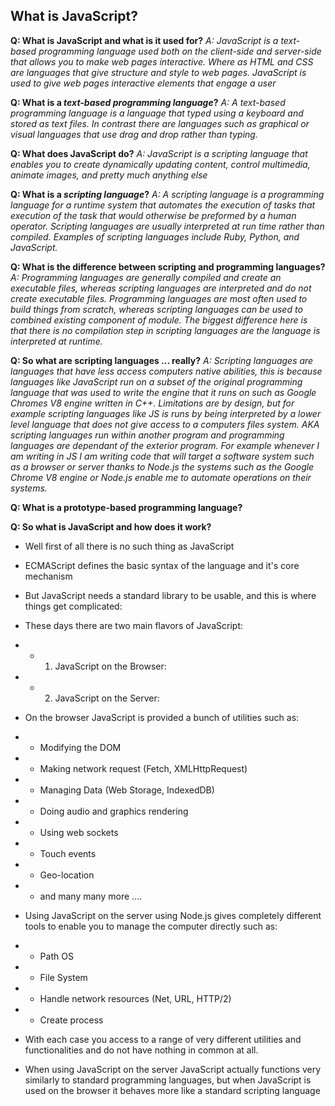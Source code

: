 ## What is JavaScript?

**Q: What is JavaScript and what is it used for?**
_A: JavaScript is a text-based programming language used both on the client-side and server-side that allows you to make web pages interactive. Where as HTML and CSS are languages that give structure and style to web pages. JavaScript is used to give web pages interactive elements that engage a user_

**Q: What is a _text-based programming language_?**
_A: A text-based programming language is a language that typed using a keyboard and stored as text files. In contrast there are languages such as graphical or visual languages that use drag and drop rather than typing._

**Q: What does JavaScript do?**
_A: JavaScript is a scripting language that enables you to create dynamically updating content, control multimedia, animate images, and pretty much anything else_

**Q: What is a _scripting language_?**
_A: A scripting language is a programming language for a runtime system that automates the execution of tasks that execution of the task that would otherwise be preformed by a human operator. Scripting languages are usually interpreted at run time rather than compiled. Examples of scripting languages include Ruby, Python, and JavaScript._

**Q: What is the difference between scripting and programming languages?**
_A: Programming languages are generally compiled and create an executable files, whereas scripting languages are interpreted and do not create executable files. Programming languages are most often used to build things from scratch, whereas scripting languages can be used to combined existing component of module. The biggest difference here is that there is no compilation step in scripting languages are the language is interpreted at runtime._

**Q: So what are scripting languages ... really?**
_A: Scripting languages are languages that have less access computers native abilities, this is because languages like JavaScript run on a subset of the original programming language that was used to write the engine that it runs on such as Google Chromes V8 engine written in C++. Limitations are by design, but for example scripting languages like JS is runs by being interpreted by a lower level language that does not give access to a computers files system. AKA scripting languages run within another program and programming languages are dependant of the exterior program. For example whenever I am writing in JS I am writing code that will target a software system such as a browser or server thanks to Node.js the systems such as the Google Chrome V8 engine or Node.js enable me to automate operations on their systems._

**Q: What is a prototype-based programming language?**

**Q: So what is JavaScript and how does it work?**

- Well first of all there is no such thing as JavaScript
- ECMAScript defines the basic syntax of the language and it's core mechanism
- But JavaScript needs a standard library to be usable, and this is where things get complicated:
- These days there are two main flavors of JavaScript:
- - 1. JavaScript on the Browser:
- - 2. JavaScript on the Server:

- On the browser JavaScript is provided a bunch of utilities such as:
- - Modifying the DOM
- - Making network request (Fetch, XMLHttpRequest)
- - Managing Data (Web Storage, IndexedDB)
- - Doing audio and graphics rendering
- - Using web sockets
- - Touch events
- - Geo-location
- - and many many more ....

- Using JavaScript on the server using Node.js gives completely different tools to enable you to manage the computer directly such as:
- - Path OS
- - File System
- - Handle network resources (Net, URL, HTTP/2)
- - Create process

- With each case you access to a range of very different utilities and functionalities and do not have nothing in common at all.

- When using JavaScript on the server JavaScript actually functions very similarly to standard programming languages, but when JavaScript is used on the browser it behaves more like a standard scripting language


